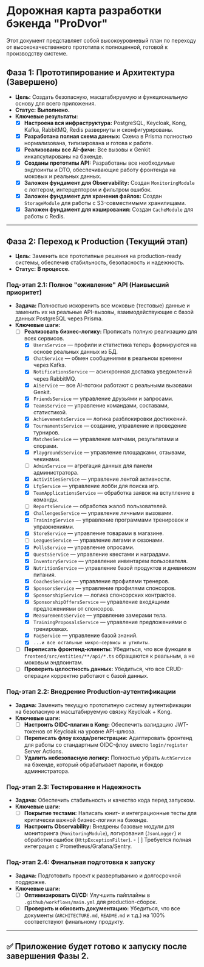 # Дорожная карта разработки бэкенда "ProDvor"

Этот документ представляет собой высокоуровневый план по переходу от высококачественного прототипа к полноценной, готовой к производству системе.

## Фаза 1: Прототипирование и Архитектура (Завершено)

- **Цель:** Создать безопасную, масштабируемую и функциональную основу для всего приложения.
- **Статус:** **Выполнено.**
- **Ключевые результаты:**
  - [x] **Настроена вся инфраструктура:** PostgreSQL, Keycloak, Kong, Kafka, RabbitMQ, Redis развернуты и сконфигурированы.
  - [x] **Разработана полная схема данных:** Схема в Prisma полностью нормализована, типизирована и готова к работе.
  - [x] **Реализованы все AI-фичи:** Все вызовы к Genkit инкапсулированы на бэкенде.
  - [x] **Созданы прототипы API:** Разработаны все необходимые эндпоинты и DTO, обеспечивающие работу фронтенда на моковых и реальных данных.
  - [x] **Заложен фундамент для Observability:** Создан `MonitoringModule` с логгером, интерцептором и фильтром ошибок.
  - [x] **Заложен фундамент для хранения файлов:** Создан `StorageModule` для работы с S3-совместимыми хранилищами.
  - [x] **Заложен фундамент для кэширования:** Создан `CacheModule` для работы с Redis.

---

## Фаза 2: Переход к Production (Текущий этап)

- **Цель:** Заменить все прототипные решения на production-ready системы, обеспечив стабильность, безопасность и надежность.
- **Статус:** **В процессе.**

### Под-этап 2.1: Полное "оживление" API (Наивысший приоритет)

- **Задача:** Полностью искоренить все моковые (тестовые) данные и заменить их на реальные API-вызовы, взаимодействующие с базой данных PostgreSQL через Prisma.
- **Ключевые шаги:**
  - [ ] **Реализовать бизнес-логику:** Прописать полную реализацию для всех сервисов.
    - [x] `UsersService` — профили и статистика теперь формируются на основе реальных данных из БД.
    - [x] `ChatService` — обмен сообщениями в реальном времени через Kafka.
    - [x] `NotificationsService` — асинхронная доставка уведомлений через RabbitMQ.
    - [x] `AiService` — все AI-потоки работают с реальными вызовами Genkit.
    - [x] `FriendsService` — управление друзьями и запросами.
    - [x] `TeamsService` — управление командами, составами, статистикой.
    - [x] `AchievementsService` — логика разблокировки достижений.
    - [x] `TournamentsService` — создание, управление и проведение турниров.
    - [x] `MatchesService` — управление матчами, результатами и спорами.
    - [x] `PlaygroundsService` — управление площадками, отзывами, чекинами.
    - [ ] `AdminService` — агрегация данных для панели администратора.
    - [x] `ActivitiesService` — управление лентой активности.
    - [x] `LfgService` — управление лобби для поиска игр.
    - [x] `TeamApplicationsService` — обработка заявок на вступление в команды.
    - [ ] `ReportsService` — обработка жалоб пользователей.
    - [x] `ChallengesService` — управление личными вызовами.
    - [x] `TrainingService` — управление программами тренировок и упражнениями.
    - [x] `StoreService` — управление товарами в магазине.
    - [ ] `LeaguesService` — управление лигами и сезонами.
    - [x] `PollsService` — управление опросами.
    - [x] `QuestsService` — управление квестами и наградами.
    - [x] `InventoryService` — управление инвентарем пользователя.
    - [x] `NutritionService` — управление базой продуктов и дневником питания.
    - [x] `CoachesService` — управление профилями тренеров.
    - [x] `SponsorsService` — управление профилями спонсоров.
    - [x] `SponsorshipService` — логика спонсорских контрактов.
    - [x] `SponsorshipOffersService` — управление входящими предложениями от спонсоров.
    - [x] `MeasurementsService` — управление замерами тела.
    - [x] `TrainingProposalsService` — управление предложениями о тренировках.
    - [x] `FaqService` — управление базой знаний.
    - [x] `...и все остальные микро-сервисы и утилиты.`
  - [ ] **Переписать фронтенд-клиенты:** Убедиться, что все функции в `frontend/src/entities/**/api/*.ts` обращаются к реальным, а не моковым эндпоинтам.
  - [ ] **Проверить целостность данных:** Убедиться, что все CRUD-операции корректно работают с базой данных.

### Под-этап 2.2: Внедрение Production-аутентификации

- **Задача:** Заменить текущую прототипную систему аутентификации на безопасную и масштабируемую связку Keycloak + Kong.
- **Ключевые шаги:**
  - [ ] **Настроить OIDC-плагин в Kong:** Обеспечить валидацию JWT-токенов от Keycloak на уровне API-шлюза.
  - [ ] **Переписать флоу входа/регистрации:** Адаптировать фронтенд для работы со стандартным OIDC-флоу вместо `login/register` Server Actions.
  - [ ] **Удалить небезопасную логику:** Полностью убрать `AuthService` на бэкенде, который обрабатывает пароли, и бэкдор администратора.

### Под-этап 2.3: Тестирование и Надежность

- **Задача:** Обеспечить стабильность и качество кода перед запуском.
- **Ключевые шаги:**
  - [ ] **Покрытие тестами:** Написать юнит- и интеграционные тесты для критически важной бизнес-логики на бэкенде.
  - [x] **Настроить Observability:** Внедрены базовые модули для мониторинга (`MonitoringModule`), логирования (`JsonLogger`) и обработки ошибок (`HttpExceptionFilter`). - [ ] Требуется полная интеграция с Prometheus/Grafana/Sentry.

### Под-этап 2.4: Финальная подготовка к запуску

- **Задача:** Подготовить проект к развертыванию и долгосрочной поддержке.
- **Ключевые шаги:**
  - [ ] **Оптимизировать CI/CD:** Улучшить пайплайны в `.github/workflows/main.yml` для production-сборок.
  - [ ] **Проверить и обновить документацию:** Убедиться, что все документы (`ARCHITECTURE.md`, `README.md` и т.д.) на 100% соответствуют финальному продукту.

---

## ✅ Приложение будет готово к запуску после завершения Фазы 2.
